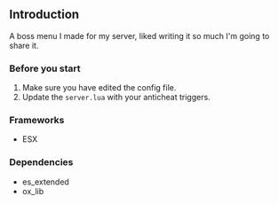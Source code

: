 ## Introduction
A boss menu I made for my server, liked writing it so much I'm going to share it.

### Before you start
1. Make sure you have edited the config file.
2. Update the `server.lua` with your anticheat triggers. 

### Frameworks
- ESX

### Dependencies
- es_extended
- ox_lib
